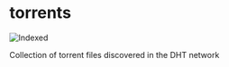 torrents 
========
![Indexed](https://img.shields.io/badge/indexed-83160-blue)

Collection of torrent files discovered in the DHT network
